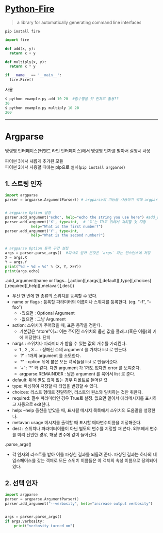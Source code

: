 # [Python-Fire](https://github.com/google/python-fire)

> a library for automatically generating command line interfaces

`pip install fire`


```python
import fire

def add(x, y):
  return x + y

def multiply(x, y):
  return x * y

if __name__ == '__main__':
  fire.Fire()
```

사용 
```python
$ python example.py add 10 20  #함수명을 첫 인자로 활용??
30
$ python example.py multiply 10 20
200
```

---

# Argparse

명령행 인터페이스\(커맨드 라인 인터페이스\)에서 명령행 인자를 받아서 실행시 사용

파이썬 3에서 새롭게 추가된 모듈  
파이썬 2에서 사용할 때에는 pip으로 설치​\(`pip install argparse`\)

## 1. 스트링 인자

```python
import argparse
parser = argparse.ArgumentParser() # argparse의 기능을 사용하기 위해 argparse를 변수에 할당


# argparse Option 설정 
parser.add_argument("echo", help="echo the string you use here") #add_argument를 통해 옵션 리스트를 추가
parser.add_argument('X', type=int,  # `X`는 ID로 뒤에서 처리할 것 지정 
            help="What is the first number?")
parser.add_argument('Y', type=int,
            help="What is the second number?")


# argparse Option 동작 구간 설정
args = parser.parse_args()  #파서로 받아 온것은 `args` 라는 인스턴스에 저장 
X = args.X
Y = args.Y
print("%d + %d = %d" % (X, Y, X+Y))
print(args.echo)
```

.add\_argument\(name or flags...\[,action\]\[,nargs\]\[,default\]\[,type\]\[,choices\]\[,required\]\[,help\]\[,metavar\]\[,dest\]\)

* 우선 한 번에 한 종류의 스위치를 등록할 수 있다.
* name or flags : 등록할 파라미터의 이름이나 스위치를 등록한다. \(eg. “-f”, “–foo”\)
  * `-`있으면 : Optional Argument
  * `-`없으면 : 그냥 Argument 
* action: 스위치가 주어졌을 때, 표준 동작을 정한다. 
  * 기본값은 “store”이고 이는 주어진 스위치의 옵션 값을 플래그\(혹은 이름\)의 키에 저장한다. 단지 
* nargs : 스위치나 파라미터가 받을 수 있는 값의 개수를 가리킨다. 
  * 1 , 2 , 3 ... : 정해진 수의 argument 를 가져다 list 로 만든다.
  * '?' : 1개의 argument 를 소모한다.
  * '\*' : option 뒤에 붙은 모든 녀석들을 list 로 만들어준다.
  * '+' : '\*' 와 같다. 다만 argument 가 1개도 없다면 error 를 보여준다.
  * argparse.REMAINDER : 남은 argument 를 묶어서 list 로 준다.
* default: 뒤에 별도 값이 없는 경우 디폴트로 들어갈 값
* type: 파싱하여 저장할 때 타입을 변경할 수 있다.
* choices: 리스트 형태로 전달하면, 리스트의 원소와 일치하는 것만 취한다.
* required: 필수 파라미터인 경우 True로 설정. 없으면 알아서 에러메시지를 표시하고 자동으로 exit한다.
* help: –help 옵션을 받았을 때, 표시될 메시지 목록에서 스위치의 도움말을 설정한다.
* metavar: usage 메시지를 출력할 때 표시할 메타변수이름을 지정해준다.
* dest : 스위치나 파라미터이름이 아닌 별도의 변수를 지정할 때 쓴다. 외부에서 변수를 미리 선언한 경우, 해당 변수에 값이 들어간다.

.parse\_args\(\)

* 각 인자의 리스트를 받아 이를 파싱한 결과를 되돌려 준다. 파싱된 결과는 하나의 네임스페이스를 갖는 객체로 모든 스위치 이름들은 이 객체의 속성 이름으로 정의되어 있다.

## 2. 선택 인자

```python
import argparse
parser = argparse.ArgumentParser()
parser.add_argument("--verbosity", help="increase output verbosity")


args = parser.parse_args()
if args.verbosity:
    print("verbosity turned on")
```



